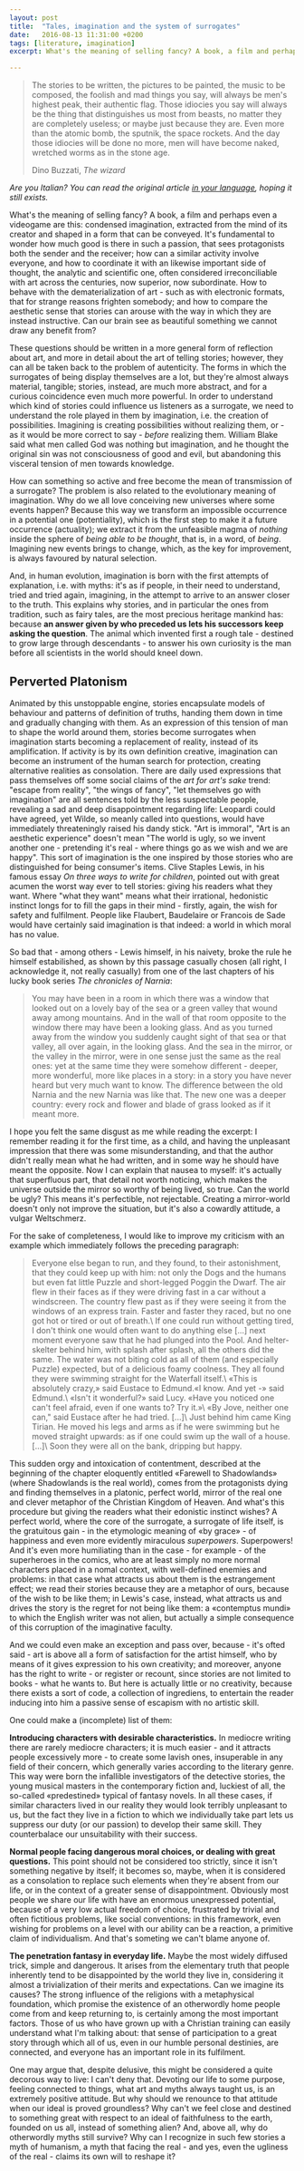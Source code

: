 ```yaml
---
layout: post
title:  "Tales, imagination and the system of surrogates"
date:   2016-08-13 11:31:00 +0200
tags: [literature, imagination]
excerpt: What's the meaning of selling fancy? A book, a film and perhaps even a videogame are condensed imagination, extracted from the mind of its creator and shaped in a form that can be conveyed. It's fundamental to wonder how much good is there in such a passion, that sees protagonists both the sender and the receiver; how can a similar activity involve everyone, and how to coordinate it with an likewise important side of thought, the analytic and scientific one, often considered irreconciliable with art across the centuries, now superior, now subordinate. How to behave with the dematerialization of art - such as with electronic formats, that for strange reasons frighten somebody; and how to compare the aesthetic sense that stories can arouse with the way in which they are instead instructive. Can our brain see as beautiful something we cannot draw any benefit from?

---
```


> The stories to be written, the pictures to be painted, the music to be
> composed, the foolish and mad things you say, will always be men's
> highest peak, their authentic flag. Those idiocies you say will always
> be the thing that distinguishes us most from beasts, no matter they are
> completely useless; or maybe just because they are. Even more than
> the atomic bomb, the sputnik, the space rockets. And the day those
> idiocies will be done no more, men will have become naked, wretched
> worms as in the stone age.
>
> Dino Buzzati, *The wizard*

*Are you Italian? You can read the original article [in your language](http://shutdownme.dx.am/le-storie-limmaginazione-e-il-sistema-dei-surrogati/), hoping it still exists.*

What's the meaning of selling fancy? A book, a film and perhaps even a videogame are this: condensed imagination, extracted from the mind of its creator and shaped in a form that can be conveyed. It's fundamental to wonder how much good is there in such a passion, that sees protagonists both the sender and the receiver; how can a similar activity involve everyone, and how to coordinate it with an likewise important side of thought, the analytic and scientific one, often considered irreconciliable with art across the centuries, now superior, now subordinate. How to behave with the dematerialization of art - such as with electronic formats, that for strange reasons frighten somebody; and how to compare the aesthetic sense that stories can arouse with the way in which they are instead instructive. Can our brain see as beautiful something we cannot draw any benefit from?

These questions should be written in a more general form of reflection about art, and more in detail about the art of telling stories; however, they can all be taken back to the problem of autenticity. The forms in which the surrogates of being display themselves are a lot, but they're almost always material, tangible; stories, instead, are much more abstract, and for a curious coincidence even much more powerful. In order to understand which kind of stories could influence us listeners as a surrogate, we need to understand the role played in them by imagination, i.e. the creation of possibilities. Imagining is creating possibilities without realizing them, or - as it would be more correct to say - *before* realizing them. William Blake said what men called God was nothing but imagination, and he thought the original sin was not consciousness of good and evil, but abandoning this visceral tension of men towards knowledge.

How can something so active and free become the mean of transmission of a surrogate? The problem is also related to the evolutionary meaning of imagination. Why do we all love conceiving new universes where some events happen? Because this way we transform an impossible occurrence in a potential one (potentiality), which is the first step to make it a future occurrence (actuality); we extract it from the unfeasible magma of *nothing* inside the sphere of *being able to be thought*, that is, in a word, of *being*. Imagining new events brings to change, which, as the key for improvement, is always favoured by natural selection.

And, in human evolution, imagination is born with the first attempts of explanation, i.e. with myths: it's as if people, in their need to understand, tried and tried again, imagining, in the attempt to arrive to an answer closer to the truth. This explains why stories, and in particular the ones from tradition, such as fairy tales, are the most precious heritage mankind has: because **an answer given by who preceded us lets his successors keep asking the question**. The animal which invented first a rough tale - destined to grow large through descendants - to answer his own curiosity is the man before all scientists in the world should kneel down.

Perverted Platonism
-------------------

Animated by this unstoppable engine, stories encapsulate models of behaviour and patterns of definition of truths, handing them down in time and gradually changing with them. As an expression of this tension of man to shape the world around them, stories become surrogates when imagination starts becoming a replacement of reality, instead of its amplification. If activity is by its own definition creative, imagination can become an instrument of the human search for protection, creating alternative realities as consolation. There are daily used expressions that pass themselves off some social claims of the *art for art's sake* trend: "escape from reality", "the wings of fancy", "let themselves go with imagination" are all sentences told by the less suspectable people, revealing a sad and deep disappointment regarding life: Leopardi could have agreed, yet Wilde, so meanly called into questions, would have immediately threateningly raised his dandy stick. "Art is immoral", "Art is an aesthetic experience" doesn't mean "The world is ugly, so we invent another one - pretending it's real - where things go as we wish and we are happy". This sort of imagination is the one inspired by those stories who are distinguished for being consumer's items. Clive Staples Lewis, in his famous essay *On three ways to write for children*, pointed out with great acumen the worst way ever to tell stories: giving his readers what they want. Where "what they want" means what their irrational, hedonistic instinct longs for to fill the gaps in their mind - firstly, again, the wish for safety and fulfilment. People like Flaubert, Baudelaire or Francois de Sade would have certainly said imagination is that indeed: a world in which moral has no value.

So bad that - among others - Lewis himself, in his naivety, broke the rule he himself estabilished, as shown by this passage casually chosen (all right, I acknowledge it, not really casually) from one of the last chapters of his lucky book series *The chronicles of Narnia*:

> You may have been in a room in which there was a window that looked out on a lovely bay of the sea or a green valley that wound away among mountains. And in the wall of that room opposite to the window there may have been a looking glass. And as you turned away from the window you suddenly caught sight of that sea or that valley, all over again, in the looking glass. And the sea in the mirror, or the valley in the mirror, were in one sense just the same as the real ones: yet at the same time they were somehow different - deeper, more wonderful, more like places in a story: in a story you have never heard but very much want to know. The difference between the old Narnia and the new Narnia was like that. The new one was a deeper country: every rock and flower and blade of grass looked as if it meant more.

I hope you felt the same disgust as me while reading the excerpt: I remember reading it for the first time, as a child, and having the unpleasant impression that there was some misunderstanding, and that the author didn't really mean what he had written, and in some way he should have meant the opposite. Now I can explain that nausea to myself: it's actually that superfluous part, that detail not worth noticing, which makes the universe outside the mirror so worthy of being lived, so true. Can the world be ugly? This means it's perfectible, not rejectable. Creating a mirror-world doesn't only not improve the situation, but it's also a cowardly attitude, a vulgar Weltschmerz.

For the sake of completeness, I would like to improve my criticism with an example which immediately follows the preceding paragraph:

> Everyone else began to run, and they found, to their astonishment, that they could keep up with him: not only the Dogs and the humans but even fat little Puzzle and short-legged Poggin the Dwarf. The air flew in their faces as if they were driving fast in a car without a windscreen. The country flew past as if they were seeing it from the windows of an express train. Faster and faster they raced, but no one got hot or tired or out of breath.\\
If one could run without getting tired, I don't think one would often want to do anything else [...] next moment everyone saw that he had plunged into the Pool. And helter-skelter behind him, with splash after splash, all the others did the same. The water was not biting cold as all of them (and especially Puzzle) expected, but of a delicious foamy coolness. They all found they were swimming straight for the Waterfall itself.\\
«This is absolutely crazy,» said Eustace to Edmund.«I know. And yet -» said Edmund.\\
«Isn't it wonderful?» said Lucy. «Have you noticed one can't feel afraid, even if one wants to? Try it.»\\
«By Jove, neither one can," said Eustace after he had tried. [...]\\
Just behind him came King Tirian. He moved his legs and arms as if he were swimming but he moved straight upwards: as if
one could swim up the wall of a house. [...]\\
Soon they were all on the bank, dripping but happy.

This sudden orgy and intoxication of contentment, described at the beginning of the chapter eloquently entitled «Farewell to Shadowlands» (where Shadowlands is the real world), comes from the protagonists dying and finding themselves in a platonic, perfect world, mirror of the real one and clever metaphor of the Christian Kingdom of Heaven. And what's this procedure but giving the readers what their edonistic instinct wishes? A perfect world, where the core of the surrogate, a surrogate of life itself, is the gratuitous gain - in the etymologic meaning of «by grace» - of happiness and even more evidently miraculous *superpowers*. Superpowers! And it's even more humiliating than in the case - for example - of the superheroes in the comics, who are at least simply no more normal characters placed in a nomal context, with well-defined enemies and problems: in that case what attracts us about them is the estrangement effect; we read their stories because they are a metaphor of ours, because of the wish to be like them; in Lewis's case, instead, what attracts us and drives the story is the regret for not being like them: a «contemptus mundi» to which the English writer was not alien, but actually a simple consequence of this corruption of the imaginative faculty.

And we could even make an exception and pass over, because - it's ofted said - art is above all a form of satisfaction for the artist himself, who by means of it gives expression to his own creativity; and moreover, anyone has the right to write - or register or recount, since stories are not limited to books - what he wants to. But here is actually little or no creativity, because there exists a sort of code, a collection of ingrediens, to entertain the reader inducing into him a passive sense of escapism with no artistic skill.

One could make a (incomplete) list of them:

**Introducing characters with desirable characteristics.** In mediocre writing there are rarely mediocre characters; it is much easier - and it attracts people excessively more - to create some lavish ones, insuperable in any field of their concern, which generally varies according to the literary genre. This way were born the infallible investigators of the detective stories, the young musical masters in the contemporary fiction and, luckiest of all, the so-called «predestined» typical of fantasy novels. In all these cases, if similar characters lived in our reality they would look terribly unpleasant to us, but the fact they live in a fiction to which we individually take part lets us suppress our duty (or our passion) to develop their same skill. They counterbalace our unsuitability with their success.

**Normal people facing dangerous moral choices, or dealing with great questions.** This point should not be considered too strictly, since it isn't something negative by itself; it becomes so, maybe, when it is considered as a consolation to replace such elements when they're absent from our life, or in the context of a greater sense of disappointment. Obviously most people we share our life with have an enormous unexpressed potential, because of a very low actual freedom of choice, frustrated by trivial and often fictitious problems, like social conventions: in this framework, even wishing for problems on a level with our ability can be a reaction, a primitive claim of individualism. And that's someting we can't blame anyone of.

**The penetration fantasy in everyday life.** Maybe the most widely diffused trick, simple and dangerous. It arises from the elementary truth that people inherently tend to be disappointed by the world they live in, considering it almost a trivialization of their merits and expectations. Can we imagine its causes? The strong influence of the religions with a metaphysical foundation, which promise the existence of an otherwordly home people come from and keep returning to, is certainly among the most important factors. Those of us who have grown up with a Christian training can easily understand what I'm talking about: that sense of participation to a great story through which all of us, even in our humble personal destinies, are connected, and everyone has an important role in its fulfilment.

One may argue that, despite delusive, this might be considered a quite decorous way to live: I can't deny that. Devoting our life to some purpose, feeling connected to things, what art and myths always taught us, is an extremely positive attitude. But why should we renounce to that attitude when our ideal is proved groundless? Why can't we feel close and destined to something great with respect to an ideal of faithfulness to the earth, founded on us all, instead of something alien? And, above all, why do otherwordly myths still survive? Why can I recognize in such few stories a myth of humanism, a myth that facing the real - and yes, even the ugliness of the real - claims its own will to reshape it?